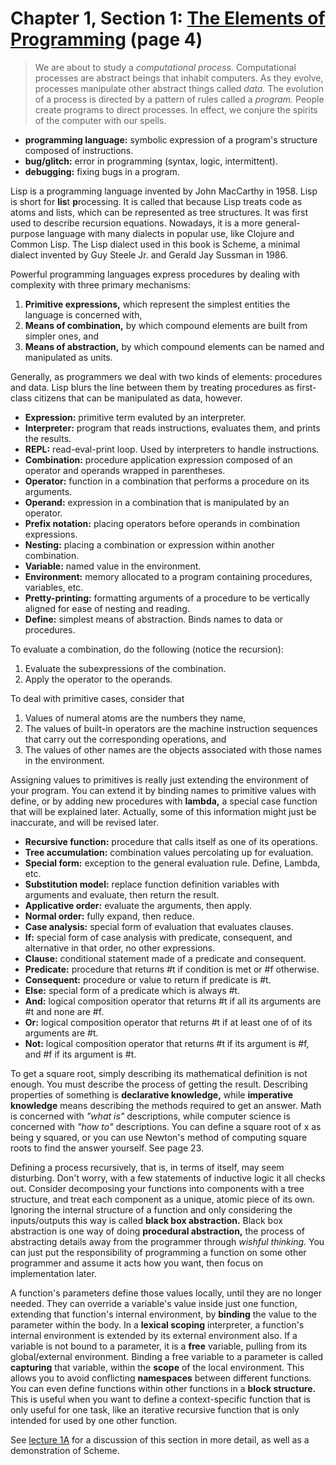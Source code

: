 # Chapter 1, Section 1: [The Elements of Programming](https://mitpress.mit.edu/sites/default/files/sicp/full-text/book/book-Z-H-10.html#%_sec_1.1) (page 4)

> We are about to study a *computational process.* Computational processes are
> abstract beings that inhabit computers. As they evolve, processes manipulate
> other abstract things called *data.* The evolution of a process is directed
> by a pattern of rules called a *program.* People create programs to direct
> processes. In effect, we conjure the spirits of the computer with our spells.

* **programming language:** symbolic expression of a program's structure
  composed of instructions.
* **bug/glitch:** error in programming (syntax, logic, intermittent).
* **debugging:** fixing bugs in a program.

Lisp is a programming language invented by John MacCarthy in 1958. Lisp is
short for **lis**t **p**rocessing. It is called that because Lisp treats code
as atoms and lists, which can be represented as tree structures. It was first
used to describe recursion equations. Nowadays, it is a more general-purpose
language with many dialects in popular use, like Clojure and Common Lisp. The
Lisp dialect used in this book is Scheme, a minimal dialect invented by Guy
Steele Jr. and Gerald Jay Sussman in 1986.

Powerful programming languages express procedures by dealing with complexity
with three primary mechanisms:

1. **Primitive expressions,** which represent the simplest entities the
   language is concerned with,
2. **Means of combination,** by which compound elements are built from simpler
   ones, and
3. **Means of abstraction,** by which compound elements can be named and
   manipulated as units.

Generally, as programmers we deal with two kinds of elements: procedures and
data. Lisp blurs the line between them by treating procedures as first-class
citizens that can be manipulated as data, however.

* **Expression:** primitive term evaluted by an interpreter.
* **Interpreter:** program that reads instructions, evaluates them, and prints
  the results.
* **REPL:** read-eval-print loop. Used by interpreters to handle instructions.
* **Combination:** procedure application expression composed of an operator and
  operands wrapped in parentheses.
* **Operator:** function in a combination that performs a procedure on its
  arguments.
* **Operand:** expression in a combination that is manipulated by an operator.
* **Prefix notation:** placing operators before operands in combination
  expressions.
* **Nesting:** placing a combination or expression within another combination.
* **Variable:** named value in the environment.
* **Environment:** memory allocated to a program containing procedures,
  variables, etc.
* **Pretty-printing:** formatting arguments of a procedure to be vertically
  aligned for ease of nesting and reading.
* **Define:** simplest means of abstraction. Binds names to data or procedures.

To evaluate a combination, do the following (notice the recursion):

1. Evaluate the subexpressions of the combination.
2. Apply the operator to the operands.

To deal with primitive cases, consider that

1. Values of numeral atoms are the numbers they name,
2. The values of built-in operators are the machine instruction sequences that
   carry out the corresponding operations, and
3. The values of other names are the objects associated with those names in the
   environment.

Assigning values to primitives is really just extending the environment of your
program. You can extend it by binding names to primitive values with define, or
by adding new procedures with **lambda,** a special case function that will be
explained later. Actually, some of this information might just be inaccurate,
and will be revised later.

* **Recursive function:** procedure that calls itself as one of its operations.
* **Tree accumulation:** combination values percolating up for evaluation.
* **Special form:** exception to the general evaluation rule. Define, Lambda,
  etc.
* **Substitution model:** replace function definition variables with arguments
  and evaluate, then return the result.
* **Applicative order:** evaluate the arguments, then apply.
* **Normal order:** fully expand, then reduce.
* **Case analysis:** special form of evaluation that evaluates clauses.
* **If:** special form of case analysis with predicate, consequent, and
  alternative in that order, no other expressions.
* **Clause:** conditional statement made of a predicate and consequent.
* **Predicate:** procedure that returns #t if condition is met or #f otherwise.
* **Consequent:** procedure or value to return if predicate is #t.
* **Else:** special form of a predicate which is always #t.
* **And:** logical composition operator that returns #t if all its arguments
  are #t and none are #f.
* **Or:** logical composition operator that returns #t if at least one of of
  its arguments are #t.
* **Not:** logical composition operator that returns #t if its argument is #f,
  and #f if its argument is #t.

To get a square root, simply describing its mathematical definition is not
enough. You must describe the process of getting the result. Describing
properties of something is **declarative knowledge,** while **imperative
knowledge** means describing the methods required to get an answer. Math is
concerned with *"what is"* descriptions, while computer science is concerned
with *"how to"* descriptions. You can define a square root of x as being y
squared, or you can use Newton's method of computing square roots to find the
answer yourself. See page 23.

Defining a process recursively, that is, in terms of itself, may seem
disturbing. Don't worry, with a few statements of inductive logic it all checks
out. Consider decomposing your functions into components with a tree structure,
and treat each component as a unique, atomic piece of its own. Ignoring the
internal structure of a function and only considering the inputs/outputs this
way is called **black box abstraction.** Black box abstraction is one way of
doing **procedural abstraction,** the process of abstracting details away from
the programmer through *wishful thinking.* You can just put the responsibility
of programming a function on some other programmer and assume it acts how you
want, then focus on implementation later.

A function's parameters define those values locally, until they are no longer
needed. They can override a variable's value inside just one function,
extending that function's internal environment, by **binding** the value to the
parameter within the body. In a **lexical scoping** interpreter, a function's
internal environment is extended by its external environment also. If a
variable is not bound to a parameter, it is a **free** variable, pulling from
its global/external environment. Binding a free variable to a parameter is
called **capturing** that variable, within the **scope** of the local
environment. This allows you to avoid conflicting **namespaces** between
different functions. You can even define functions within other functions in a
**block structure.** This is useful when you want to define a context-specific
function that is only useful for one task, like an iterative recursive function
that is only intended for used by one other function.

See [lecture 1A](https://www.youtube.com/watch?v=-J_xL4IGhJA&list=PLE18841CABEA24090)
for a discussion of this section in more detail, as well as a demonstration of
Scheme.

